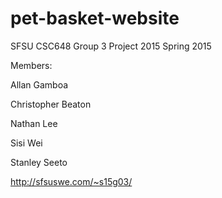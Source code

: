 # pet-basket-website
SFSU CSC648 Group 3 Project 2015 Spring 2015

Members:

Allan Gamboa

Christopher Beaton

Nathan Lee

Sisi Wei

Stanley Seeto

http://sfsuswe.com/~s15g03/
